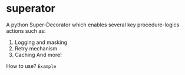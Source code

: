 # superator
A python Super-Decorator which enables several key procedure-logics actions such as:
1. Logging and masking
2. Retry mechanism
3. Caching
And more!

How to use?
`Example`

